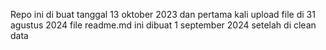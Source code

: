 Repo ini di buat tanggal 13 oktober 2023
dan pertama kali upload file di 31 agustus 2024
file readme.md ini dibuat 1 september 2024 setelah di clean data 
